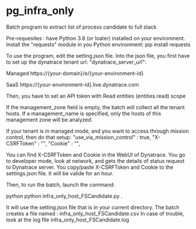 # pg_infra_only
Batch program to extract list of process candidate to full stack

Pre-requesites : have Python 3.8 (or loater) installed on your environment.
Install the "requests" module in you Python environment:
pip install requests

To use the program, edit the setting.json file.
Into the json file, you first have to set up the dynatrace tenant url:
"dynatrace_server_url":

Managed	https://{your-domain}/e/{your-environment-id}

SaaS	https://{your-environment-id}.live.dynatrace.com

Then, you have to set an API token with Read entities (entities.read) scope

If the management_zone field is empty, the batch will collect all the tenant hosts. If a management_name is specified, only the hosts of this management zone will be analyzed.

If your tenant is in managed mode, and you want to access through mission control, then do that setup:
	"use_via_mission_control" : true,
	"X-CSRFToken" : "",
	"Cookie" : "",

You can find X-CSRFToken and Cookie in the WebUI of Dynatrace. You go to developer mode, look at network, and gets the details of status request to Dynatrace server. You copy/paste X-CSRFToken and Cookie to the settings.json file. It will be valide for an hour.

Then, to run the batch, launch the command:

python python infra_only_host_FSCandidate.py .

It will use the setting.json file that is in your current directory.
The batch creates a file named : infra_only_host_FSCandidate.csv
In case of trouble, look at the log file infra_only_host_FSCandidate.log
